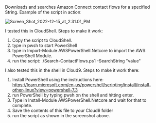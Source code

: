 Downloads and searches Amazon Connect contact flows for a specified String.  Example of the script in action:

![Screen_Shot_2022-12-15_at_2.31.01_PM](/Screen_Shot_2022-12-15_at_2.31.01_PM.png)

I tested this in CloudShell. Steps to make it work:

1. Copy the script to CloudShell.
2. type in pwsh to start PowerShell
3. type in Import-Module AWSPowerShell.Netcore to import the AWS PowerShell Module.
4. run the script: ./Search-ContactFlows.ps1 -SearchString "value"

I also tested this in the shell in Cloud9.  Steps to make it work there:
1. Install PowerShell using the instructions here:  https://learn.microsoft.com/en-us/powershell/scripting/install/install-other-linux?view=powershell-7.3
2. run PowerShell by typing pwsh on the shell and hitting enter.
3. Type in Install-Module AWSPowerShell.Netcore and wait for that to complete.
4. Save the contents of this file to your Cloud9 folder
5. run the script as shown in the screenshot above.

